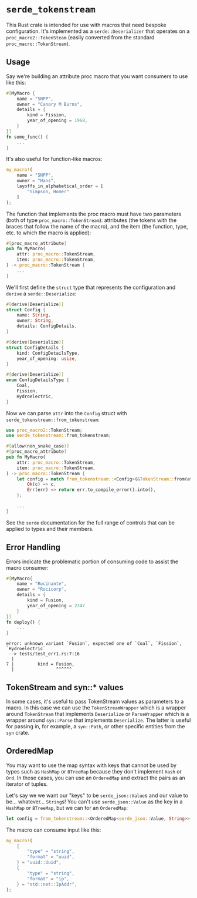 # `serde_tokenstream`

This Rust crate is intended for use with macros that need bespoke configuration.
It's implemented as a `serde::Deserializer` that operates on a
`proc_macro2::TokenSteam` (easily converted from the standard
`proc_macro::TokenStream`).

## Usage

Say we're building an attribute proc macro that you want consumers to use like
this:

```rust
#[MyMacro {
    name = "SNPP",
    owner = "Canary M Burns",
    details = {
        kind = Fission,
        year_of_opening = 1968,
    }
}]
fn some_func() {
    ...
}
```

It's also useful for function-like macros:

```rust
my_macro!(
    name = "SNPP",
    owner = "Hans",
    layoffs_in_alphabetical_order = [
        "Simpson, Homer"
    ]
);
```

The function that implements the proc macro must have two parameters (both of
type `proc_macro::TokenStream`): attributes (the tokens with the braces that
follow the name of the macro), and the item (the function, type, etc. to
which the macro is applied):

```rust
#[proc_macro_attribute]
pub fn MyMacro(
    attr: proc_macro::TokenStream,
    item: proc_macro::TokenStream,
) -> proc_macro::TokenStream {
    ...
}
```

We'll first define the `struct` type that represents the configuration and
`derive` a `serde::Deserialize`:

```rust
#[derive(Deserialize)]
struct Config {
    name: String,
    owner: String,
    details: ConfigDetails,
}

#[derive(Deserialize)]
struct ConfigDetails {
    kind: ConfigDetailsType,
    year_of_opening: usize,
}

#[derive(Deserialize)]
enum ConfigDetailsType {
    Coal,
    Fission,
    Hydroelectric,
}
```

Now we can parse `attr` into the `Config` struct with
`serde_tokenstream::from_tokenstream`:

```rust
use proc_macro2::TokenStream;
use serde_tokenstream::from_tokenstream;

#[allow(non_snake_case)]
#[proc_macro_attribute]
pub fn MyMacro(
    attr: proc_macro::TokenStream,
    item: proc_macro::TokenStream,
) -> proc_macro::TokenStream {
    let config = match from_tokenstream::<Config>(&TokenStream::from(attr)) {
        Ok(c) => c,
        Err(err) => return err.to_compile_error().into(),
    };

    ...
}
```

See the `serde` documentation for the full range of controls that can be
applied to types and their members.

## Error Handling

Errors indicate the problematic portion of consuming code to assist the macro
consumer:

```rust
#[MyMacro{
    name = "Rocinante",
    owner = "Rocicorp",
    details = {
        kind = Fusion,
        year_of_opening = 2347
    }
}]
fn deploy() {
    ...
}
```

```
error: unknown variant `Fusion`, expected one of `Coal`, `Fission`, `Hydroelectric`
 --> tests/test_err1.rs:7:16
  |
7 |         kind = Fusion,
  |                ^^^^^^
```

## TokenStream and syn::* values

In some cases, it's useful to pass TokenStream values as parameters to a macro.
In this case we can use the `TokenStreamWrapper` which is a wrapper around
`TokenStream` that implements `Deserialize` or `ParseWrapper` which is a
wrapper around `syn::Parse` that implements `Deserialize`. The latter is useful
for passing in, for example, a `syn::Path`, or other specific entities from the
`syn` crate.

## OrderedMap

You may want to use the map syntax with keys that cannot be used by types such
as `HashMap` or `BTreeMap` because they don't implement `Hash` or `Ord`. In
those cases, you can use an `OrderedMap` and extract the pairs as an iterator
of tuples.

Let's say we we want our "keys" to be `serde_json::Value`s and our value to
be... whatever... `String`s! You can't use `serde_json::Value` as the key in a
`HashMap` or `BTreeMap`, but we can for an `OrderedMap`:

```rust
let config = from_tokenstream::<OrderedMap<serde_json::Value, String>>(tokens)?;
```

The macro can consume input like this:

```rust
my_macro!(
    {
        "type" = "string",
        "format" = "uuid",
    } = "uuid::Uuid",
    {
        "type" = "string",
        "format" = "ip",
    } = "std::net::IpAddr",
);
```
